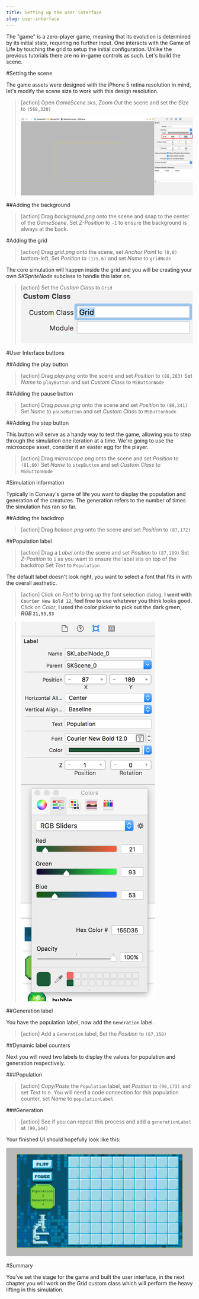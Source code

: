 ```yaml
---
title: Setting up the user interface
slug: user-interface
---
```


The "game" is a zero-player game, meaning that its evolution is determined by its initial state, requiring no further input. One interacts with the Game of Life by touching the grid to setup the initial configuration. Unlike the previous tutorials there are no in-game controls as such. Let's build the scene.

#Setting the scene

The game assets were designed with the iPhone 5 retina resolution in mind, let's modify the scene size to work with this design resolution.

> [action]
> Open *GameScene.sks*, *Zoom Out* the scene and set the *Size* to `(568,320)`
>
> ![Xcode scene resize](../Tutorial-Images/xcode_spritekit_size_scene.png)

##Adding the background

> [action]
> Drag *background.png* onto the scene and snap to the center of the *GameScene*.
> Set *Z-Position* to `-1` to ensure the background is always at the back.

#Adding the grid

> [action]
> Drag *grid.png* onto the scene, set *Anchor Point* to `(0,0)` bottom-left.
> Set *Position* to `(175,6)` and set *Name* to `gridNode`

The core simulation will happen inside the grid and you will be creating your own *SKSpriteNode* subclass to handle this later on.

> [action]
> Set the *Custom Class* to `Grid`
> ![Xcode grid custom class](../Tutorial-Images/xcode_spritekit_grid_custom_class.png)

#User Interface buttons

##Adding the play button

> [action]
> Drag *play.png* onto the scene and set *Position* to `(88,283)`
> Set *Name* to `playButton` and set *Custom Class* to `MSButtonNode`

##Adding the pause button

> [action]
> Drag *pause.png* onto the scene and set *Position* to `(88,241)`
> Set *Name* to `pauseButton` and set *Custom Class* to `MSButtonNode`

##Adding the step button

This button will serve as a handy way to test the game, allowing you to step through the simulation one iteration at a time.  We're going to use the microscope asset, consider it an easter egg for the player.

> [action]
> Drag *microscope.png* onto the scene and set *Position* to `(81,60)`
> Set *Name* to `stepButton` and set *Custom Class* to `MSButtonNode`

#Simulation information

Typically in Conway's game of life you want to display the population and generation of the creatures.  The generation refers to the number of times the simulation has ran so far.

##Adding the backdrop

> [action]
> Drag *balloon.png* onto the scene and set *Position* to `(87,172)`

##Population label

> [action]
> Drag a *Label* onto the scene and set *Position* to `(87,189)`
> Set *Z-Position* to `1` as you want to ensure the label sits on top of the backdrop
> Set *Text* to `Population`

The default label doesn't look right, you want to select a font that fits in with the overall aesthetic.

> [action]
> Click on *Font* to bring up the font selection dialog. **I went with `Courier New Bold 12`, feel free to
use whatever you think looks good.**
> Click on *Color*, **I used the color picker to pick out the dark green, *RGB* `21,93,53`**

> ![Xcode SpriteKit label setup](../Tutorial-Images/xcode_spritekit_label_setup.png)

##Generation label

You have the population label, now add the `Generation` label.  

> [action]
> Add a `Generation` label, Set the *Position* to `(87,158)`

##Dynamic label counters

Next you will need two labels to display the values for population and generation respectively.

###Population

> [action]
> *Copy/Paste* the `Population` label, set *Position* to `(90,173)` and set *Text* to `0`.
> You will need a code connection for this population counter, set *Name* to `populationLabel`

###Generation

> [action]
> See if you can repeat this process and add a `generationLabel` at `(90,144)`

Your finished UI should hopefully look like this:

![Xcode GameScene UI](../Tutorial-Images/xcode_gamescene_ui.png)

#Summary

You've set the stage for the game and built the user interface, in the next chapter you will work on the *Grid* custom class which will perform the heavy lifting in this simulation.
